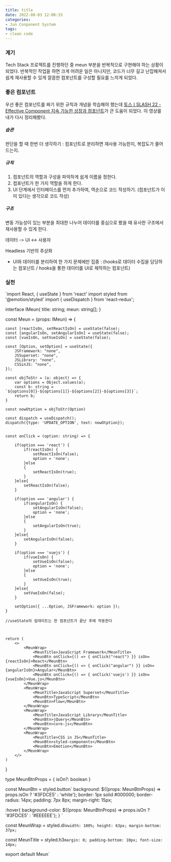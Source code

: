 ```yaml
---
title: title
date: 2022-08-03 12:08:33
categories:
- Jun Conponent System
tags:
- clean code
---
```


### 계기

Tech Stack 프로젝트를 진행하던 중 meun 부분을 반복적으로 구현해야 하는 상황이 되었다. 반복적인 작업을 하면 크게 어려운 일은 아니지만, 코드가 너무 길고 난잡해져서 쉽게 재사용할 수 있게 깔끔한 컴포넌트를 구성할 필요를 느끼게 되었다.


### 좋은 컴포넌트

우선 좋은 컴포넌트를 짜기 위한 규칙과 개념을 학습해야 했는데 [토스ㅣSLASH 22 - Effective Component 지속 가능한 성장과 컴포넌트](https://www.youtube.com/watch?v=fR8tsJ2r7Eg&t=2s&ab_channel=%ED%86%A0%EC%8A%A4)가 큰 도움이 되었다. 이 영상를 내가 다시 정리해봤다.


##### 습관

판단을 할 때 한번 더 생각하기 : 컴포넌트로 분리하면 재사용 가능한지, 복잡도가 줄어드는지.

##### 규칙

1. 컴포넌트의 역할과 구성을 파악하게 쉽게 이름을 정한다.
2. 컴포넌트가 한 가지 역할을 하게 한다.
3. UI 단계에서 인터페이스를 먼저 추가하여, 역순으로 코드 작성하기. (컴포넌트가 이미 있다는 생각으로 코드 작성)

##### 구조

변동 가능성이 있는 부분을 최대한 나누어 데이터를 중심으로 봤을 때 유사한 구조에서 재사용할 수 있게 한다.

데이터 -> UI <-> 사용자

Headless 기반의 추상화

- UI와 데이터를 분리하여 한 가지 문제에만 집중 : (hooks로 데이터 수집을 담당하는 컴포넌트 / hooks을 통한 데이터를 UI로 제작하는 컴포넌트)


### 실천


`import React, { useState } from 'react'
import styled from '@emotion/styled'
import { useDispatch } from 'react-redux';


interface IMeun{
    title: string;
    meun: string[];
}

const Meun = (props: IMeun) => {

    const [reactIsOn, setReactIsOn] = useState(false);
    const [angularIsOn, setAngularIsOn] = useState(false);
    const [vueIsOn, setVueIsOn] = useState(false);
    
    const [Option, setOption] = useState({
        JSFramework: "none",
        JSSuperset: "none",
        JSLibrary: "none",
        CSSinJS: "none",
    });

    const objToStr = (a: object) => {
        var options = Object.values(a);
        const b: string = `${options[0]}-${options[1]}-${options[2]}-${options[3]}`;
        return b;
    }
    
    const nowOtption = objToStr(Option)
    
    const dispatch = useDispatch();
    dispatch({type: 'UPDATE_OPTION', text: nowOtption});
    

    const onClick = (option: string) => {

        if(option === 'react') {
            if(reactIsOn) {
                setReactIsOn(false);
                option = 'none';
            }else
            {
                setReactIsOn(true);
            }
        }else{
            setReactIsOn(false);
        }

        if(option === 'angular') {
            if(angularIsOn) {
                setAngularIsOn(false);
                option = 'none';
            }else
            {
                setAngularIsOn(true);
            }
        }else{
            setAngularIsOn(false);
        }

        if(option === 'vuejs') {
            if(vueIsOn) {
                setVueIsOn(false);
                option = 'none';
            }else
            {
                setVueIsOn(true);
            }
        }else{
            setVueIsOn(false);
        }

        setOption({ ...Option, JSFramework: option });
    }

    //useState의 업데이트는 한 컴포넌트가 끝난 후에 작동한다

    

    return (
        <>
            <MeunWrap>
                <MeunTitle>JavaScript Framework</MeunTitle>
                <MeunBtn onClick={() => { onClick("react") }} isOn={reactIsOn}>React</MeunBtn>
                <MeunBtn onClick={() => { onClick("angular") }} isOn={angularIsOn}>Angular</MeunBtn>
                <MeunBtn onClick={() => { onClick('vuejs') }} isOn={vueIsOn}>Vue.js</MeunBtn>
            </MeunWrap>
            <MeunWrap>
                <MeunTitle>JavaScript Superset</MeunTitle>
                <MeunBtn>TypeScript</MeunBtn>
                <MeunBtn>Flow</MeunBtn>
            </MeunWrap>
            <MeunWrap>
                <MeunTitle>JavaScript Library</MeunTitle>
                <MeunBtn>jQuery</MeunBtn>
                <MeunBtn>core-js</MeunBtn>
            </MeunWrap>
            <MeunWrap>
                <MeunTitle>CSS in JS</MeunTitle>
                <MeunBtn>styled-components</MeunBtn>
                <MeunBtn>Emotion</MeunBtn>
            </MeunWrap>
        </>
    )
}

type MeunBtnProps = {
    isOn?: boolean
}

const MeunBtn = styled.button`
background: ${(props: MeunBtnProps) => props.isOn ? '#3FDCE5' : 'white'};
border: 1px solid #000000; 
border-radius: 14px;
padding: 7px 8px;
margin-right: 15px;

:hover{
    background-color: ${(props: MeunBtnProps) => props.isOn ? '#3FDCE5' : '#EEEEEE'};
}
`

const MeunWrap = styled.div`
    width: 100%;
    height: 63px;
    margin-bottom: 37px;
`

const MeunTitle = styled.h3`
    margin: 0;
    padding-bottom: 10px;
    font-size: 14px;
`

export default Meun`